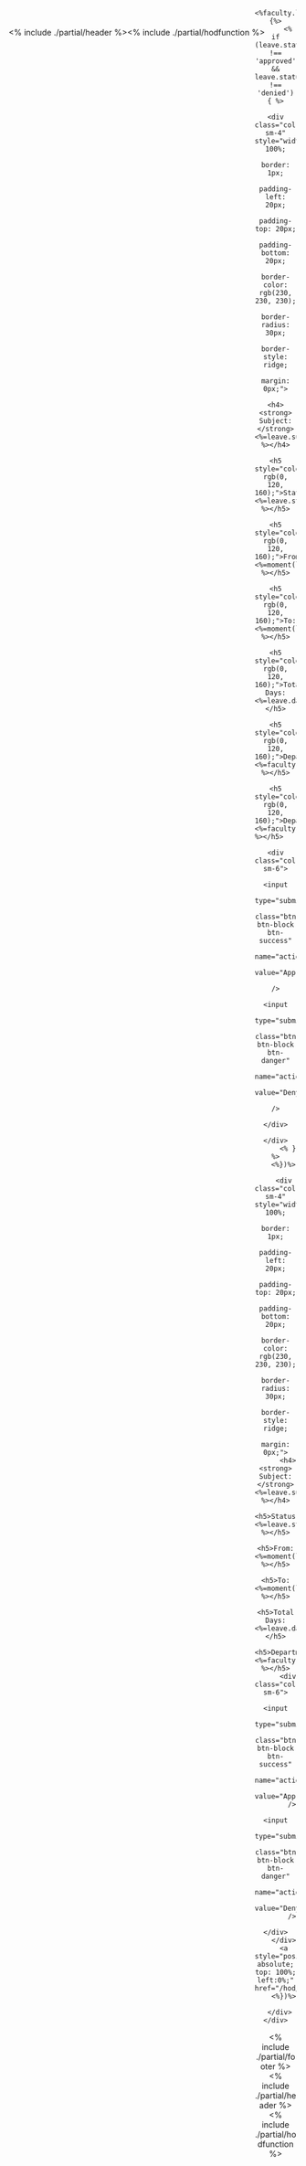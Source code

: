 

<% include ./partial/header %><% include ./partial/hodfunction %>
<div
  class="col-sm-6"
  style="flex: 0 0 50%;
    max-width: 60%;
    margin-left: 431px;
    margin-top: -251px;  text-align: -webkit-center;"
>
  <form action="/hod/<%=hod.id%>/leave/<%=faculty.id%>/info" method="POST">
    <div class="container-fluid bg-3 text-center">
      <h2 style="margin-top: 40px;"><%=faculty.name %></h2>
      <br>
      <div class="row">
        
        <%faculty.leaves.forEach(function(leave){%>
          <% if (leave.status !== 'approved' && leave.status !== 'denied') { %>
            <div class="col-sm-4" style="width: 100%;
                                      border: 1px;
                                      padding-left: 20px;
                                      padding-top: 20px;
                                      padding-bottom: 20px;
                                      border-color: rgb(230, 230, 230);
                                      border-radius: 30px;
                                      border-style: ridge;
                                      margin: 0px;">
              <h4><strong> Subject:</strong> <%=leave.subject %></h4>
              <h5 style="color: rgb(0, 120, 160);">Status: <%=leave.status %></h5>
              <h5 style="color: rgb(0, 120, 160);">From: <%=moment(leave.from).format('DD/MM/YYYY') %></h5>
              <h5 style="color: rgb(0, 120, 160);">To: <%=moment(leave.to).format('DD/MM/YYYY') %></h5>
              <h5 style="color: rgb(0, 120, 160);">Total Days: <%=leave.days%></h5>
              <h5 style="color: rgb(0, 120, 160);">Department: <%=faculty.department %></h5>
              <h5 style="color: rgb(0, 120, 160);">Department: <%=faculty.department %></h5>      
              <div class="col-sm-6">
                <input
                  type="submit"
                  class="btn btn-block btn-success"
                  name="action"
                  value="Approve"
                />
                <input
                  type="submit"
                  class="btn btn-block btn-danger"
                  name="action"
                  value="Deny"
                />
              </div>
            </div>
          <% } %>
        <%})%>    

        <div class="col-sm-4" style="width: 100%;
                              border: 1px;
                              padding-left: 20px;
                              padding-top: 20px;
                              padding-bottom: 20px;
                              border-color: rgb(230, 230, 230);
                              border-radius: 30px;
                              border-style: ridge;
                              margin: 0px;">
          <h4><strong> Subject:</strong> <%=leave.subject %></h4>
          <h5>Status: <%=leave.status %></h5>
          <h5>From: <%=moment(leave.from).format('DD/MM/YYYY') %></h5>
          <h5>To: <%=moment(leave.to).format('DD/MM/YYYY') %></h5>
          <h5>Total Days: <%=leave.days%></h5>
          <h5>Department: <%=faculty.department %></h5>
          <div class="col-sm-6">
            <input
              type="submit"
              class="btn btn-block btn-success"
              name="action"
              value="Approve"
            />
            <input
              type="submit"
              class="btn btn-block btn-danger"
              name="action"
              value="Deny"
            />
          </div>
        </div>
        <a style="position: absolute; top: 100%; left:0%;" href="/hod/<%=hod._id%>/leave">Back</a>
        <%})%>

      </div>
    </div>
  </form>
  <% include ./partial/footer %>
</div><% include ./partial/header %><% include ./partial/hodfunction %>
<div
  class="col-sm-6"
  style="flex: 0 0 50%;
    max-width: 60%;
    margin-left: 431px;
    margin-top: -251px;  text-align: -webkit-center;"
>
  <form action="/hod/<%=hod.id%>/leave/<%=faculty.id%>/info" method="POST">
    <div class="container-fluid bg-3 text-center">
      <h2 style="margin-top: 40px;"><%=faculty.name %></h2>
      <br>
      <div class="row">
        
        <%faculty.leaves.forEach(function(leave){%>
          <% if (leave.status !== 'approved' && leave.status !== 'denied') { %>
            <div class="col-sm-4" style="width: 100%;
                                      border: 1px;
                                      padding-left: 20px;
                                      padding-top: 20px;
                                      padding-bottom: 20px;
                                      border-color: rgb(230, 230, 230);
                                      border-radius: 30px;
                                      border-style: ridge;
                                      margin: 0px;">
              <h4><strong> Subject:</strong> <%=leave.subject %></h4>
              <h5 style="color: rgb(0, 120, 160);">Status: <%=leave.status %></h5>
              <h5 style="color: rgb(0, 120, 160);">From: <%=moment(leave.from).format('DD/MM/YYYY') %></h5>
              <h5 style="color: rgb(0, 120, 160);">To: <%=moment(leave.to).format('DD/MM/YYYY') %></h5>
              <h5 style="color: rgb(0, 120, 160);">Total Days: <%=leave.days%></h5>
              <h5 style="color: rgb(0, 120, 160);">Department: <%=faculty.department %></h5>
              <h5 style="color: rgb(0, 120, 160);">Department: <%=faculty.department %></h5>      
              <div class="col-sm-6">
                <input
                  type="submit"
                  class="btn btn-block btn-success"
                  name="action"
                  value="Approve"
                />
                <input
                  type="submit"
                  class="btn btn-block btn-danger"
                  name="action"
                  value="Deny"
                />
              </div>
            </div>
          <% } %>
        <%})%>    

        <div class="col-sm-4" style="width: 100%;
                              border: 1px;
                              padding-left: 20px;
                              padding-top: 20px;
                              padding-bottom: 20px;
                              border-color: rgb(230, 230, 230);
                              border-radius: 30px;
                              border-style: ridge;
                              margin: 0px;">
          <h4><strong> Subject:</strong> <%=leave.subject %></h4>
          <h5>Status: <%=leave.status %></h5>
          <h5>From: <%=moment(leave.from).format('DD/MM/YYYY') %></h5>
          <h5>To: <%=moment(leave.to).format('DD/MM/YYYY') %></h5>
          <h5>Total Days: <%=leave.days%></h5>
          <h5>Department: <%=faculty.department %></h5>
          <div class="col-sm-6">
            <input
              type="submit"
              class="btn btn-block btn-success"
              name="action"
              value="Approve"
            />
            <input
              type="submit"
              class="btn btn-block btn-danger"
              name="action"
              value="Deny"
            />
          </div>
        </div>
        <a style="position: absolute; top: 100%; left:0%;" href="/hod/<%=hod._id%>/leave">Back</a>
        <%})%>

      </div>
    </div>
  </form>
  <% include ./partial/footer %>
</div><% include ./partial/header %><% include ./partial/hodfunction %>
<div
  class="col-sm-6"
  style="flex: 0 0 50%;
    max-width: 60%;
    margin-left: 431px;
    margin-top: -251px;  text-align: -webkit-center;"
>
  <form action="/hod/<%=hod.id%>/leave/<%=faculty.id%>/info" method="POST">
    <div class="container-fluid bg-3 text-center">
      <h2 style="margin-top: 40px;"><%=faculty.name %></h2>
      <br>
      <div class="row">
        
        <%faculty.leaves.forEach(function(leave){%>
          <% if (leave.status !== 'approved' && leave.status !== 'denied') { %>
            <div class="col-sm-4" style="width: 100%;
                                      border: 1px;
                                      padding-left: 20px;
                                      padding-top: 20px;
                                      padding-bottom: 20px;
                                      border-color: rgb(230, 230, 230);
                                      border-radius: 30px;
                                      border-style: ridge;
                                      margin: 0px;">
              <h4><strong> Subject:</strong> <%=leave.subject %></h4>
              <h5 style="color: rgb(0, 120, 160);">Status: <%=leave.status %></h5>
              <h5 style="color: rgb(0, 120, 160);">From: <%=moment(leave.from).format('DD/MM/YYYY') %></h5>
              <h5 style="color: rgb(0, 120, 160);">To: <%=moment(leave.to).format('DD/MM/YYYY') %></h5>
              <h5 style="color: rgb(0, 120, 160);">Total Days: <%=leave.days%></h5>
              <h5 style="color: rgb(0, 120, 160);">Department: <%=faculty.department %></h5>
              <h5 style="color: rgb(0, 120, 160);">Department: <%=faculty.department %></h5>      
              <div class="col-sm-6">
                <input
                  type="submit"
                  class="btn btn-block btn-success"
                  name="action"
                  value="Approve"
                />
                <input
                  type="submit"
                  class="btn btn-block btn-danger"
                  name="action"
                  value="Deny"
                />
              </div>
            </div>
          <% } %>
        <%})%>    

        <div class="col-sm-4" style="width: 100%;
                              border: 1px;
                              padding-left: 20px;
                              padding-top: 20px;
                              padding-bottom: 20px;
                              border-color: rgb(230, 230, 230);
                              border-radius: 30px;
                              border-style: ridge;
                              margin: 0px;">
          <h4><strong> Subject:</strong> <%=leave.subject %></h4>
          <h5>Status: <%=leave.status %></h5>
          <h5>From: <%=moment(leave.from).format('DD/MM/YYYY') %></h5>
          <h5>To: <%=moment(leave.to).format('DD/MM/YYYY') %></h5>
          <h5>Total Days: <%=leave.days%></h5>
          <h5>Department: <%=faculty.department %></h5>
          <div class="col-sm-6">
            <input
              type="submit"
              class="btn btn-block btn-success"
              name="action"
              value="Approve"
            />
            <input
              type="submit"
              class="btn btn-block btn-danger"
              name="action"
              value="Deny"
            />
          </div>
        </div>
        <a style="position: absolute; top: 100%; left:0%;" href="/hod/<%=hod._id%>/leave">Back</a>
        <%})%>

      </div>
    </div>
  </form>
  <% include ./partial/footer %>
</div>